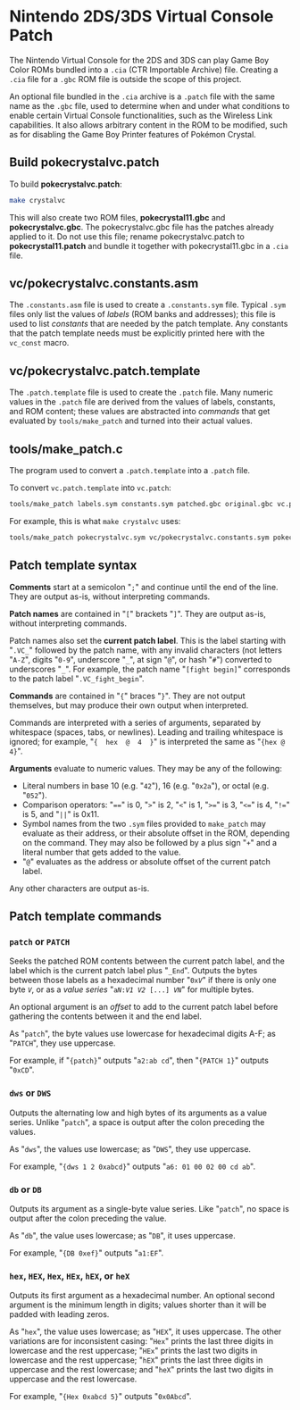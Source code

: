 # Nintendo 2DS/3DS Virtual Console Patch

The Nintendo Virtual Console for the 2DS and 3DS can play Game Boy Color ROMs bundled into a `.cia` (CTR Importable Archive) file. Creating a `.cia` file for a `.gbc` ROM file is outside the scope of this project.

An optional file bundled in the `.cia` archive is a `.patch` file with the same name as the `.gbc` file, used to determine when and under what conditions to enable certain Virtual Console functionalities, such as the Wireless Link capabilities. It also allows arbitrary content in the ROM to be modified, such as for disabling the Game Boy Printer features of Pokémon Crystal.


## Build pokecrystalvc.patch

To build **pokecrystalvc.patch**:

```bash
make crystalvc
```

This will also create two ROM files, **pokecrystal11.gbc** and **pokecrystalvc.gbc**. The pokecrystalvc.gbc file has the patches already applied to it. Do not use this file; rename pokecrystalvc.patch to **pokecrystal11.patch** and bundle it together with pokecrystal11.gbc in a `.cia` file.


## vc/pokecrystalvc.constants.asm

The `.constants.asm` file is used to create a `.constants.sym` file. Typical `.sym` files only list the values of *labels* (ROM banks and addresses); this file is used to list *constants* that are needed by the patch template. Any constants that the patch template needs must be explicitly printed here with the `vc_const` macro.


## vc/pokecrystalvc.patch.template

The `.patch.template` file is used to create the `.patch` file. Many numeric values in the `.patch` file are derived from the values of labels, constants, and ROM content; these values are abstracted into *commands* that get evaluated by `tools/make_patch` and turned into their actual values.


## tools/make_patch.c

The program used to convert a `.patch.template` into a `.patch` file.

To convert `vc.patch.template` into `vc.patch`:

```bash
tools/make_patch labels.sym constants.sym patched.gbc original.gbc vc.patch.template vc.patch
```

For example, this is what `make crystalvc` uses:

```bash
tools/make_patch pokecrystalvc.sym vc/pokecrystalvc.constants.sym pokecrystalvc.gbc pokecrystal11.gbc vc/pokecrystalvc.patch.template pokecrystalvc.patch
```


## Patch template syntax

**Comments** start at a semicolon "`;`" and continue until the end of the line. They are output as-is, without interpreting commands.

**Patch names** are contained in "`[`" brackets "`]`". They are output as-is, without interpreting commands.

Patch names also set the **current patch label**. This is the label starting with "`.VC_`" followed by the patch name, with any invalid characters (not letters "`A-Z`", digits "`0-9`", underscore "`_`", at sign "`@`", or hash "`#`") converted to underscores "`_`". For example, the patch name "`[fight begin]`" corresponds to the patch label "`.VC_fight_begin`".

**Commands** are contained in "`{`" braces "`}`". They are not output themselves, but may produce their own output when interpreted.

Commands are interpreted with a series of arguments, separated by whitespace (spaces, tabs, or newlines). Leading and trailing whitespace is ignored; for example, "`{  hex  @  4  }`" is interpreted the same as "`{hex @ 4}`".

**Arguments** evaluate to numeric values. They may be any of the following:

- Literal numbers in base 10 (e.g. "`42`"), 16 (e.g. "`0x2a`"), or octal (e.g. "`052`").
- Comparison operators: "`==`" is 0, "`>`" is 2, "`<`" is 1, "`>=`" is 3, "`<=`" is 4, "`!=`" is 5, and "`||`" is 0x11.
- Symbol names from the two `.sym` files provided to `make_patch` may evaluate as their address, or their absolute offset in the ROM, depending on the command. They may also be followed by a plus sign "`+`" and a literal number that gets added to the value.
- "`@`" evaluates as the address or absolute offset of the current patch label.

Any other characters are output as-is.


## Patch template commands

### `patch` or `PATCH`

Seeks the patched ROM contents between the current patch label, and the label which is the current patch label plus "`_End`". Outputs the bytes between those labels as a hexadecimal number "<code>0x<i>V</i></code>" if there is only one byte <code><i>V</i></code>, or as a *value series* "<code>a<i>N</i>:<i>V1</i> <i>V2</i> [...] <i>VN</i></code>" for multiple bytes.

An optional argument is an *offset* to add to the current patch label before gathering the contents between it and the end label.

As "`patch`", the byte values use lowercase for hexadecimal digits A-F; as "`PATCH`", they use uppercase.

For example, if "`{patch}`" outputs "`a2:ab cd`", then "`{PATCH 1}`" outputs "`0xCD`".


### `dws` or `DWS`

Outputs the alternating low and high bytes of its arguments as a value series. Unlike "`patch`", a space is output after the colon preceding the values.

As "`dws`", the values use lowercase; as "`DWS`", they use uppercase.

For example, "`{dws 1 2 0xabcd}`" outputs "`a6: 01 00 02 00 cd ab`".


### `db` or `DB`

Outputs its argument as a single-byte value series. Like "`patch`", no space is output after the colon preceding the value.

As "`db`", the value uses lowercase; as "`DB`", it uses uppercase.

For example, "`{DB 0xef}`" outputs "`a1:EF`".


### `hex`, `HEX`, `Hex`, `HEx`, `hEX`, or `heX`

Outputs its first argument as a hexadecimal number. An optional second argument is the minimum length in digits; values shorter than it will be padded with leading zeros.

As "`hex`", the value uses lowercase; as "`HEX`", it uses uppercase. The other variations are for inconsistent casing: "`Hex`" prints the last three digits in lowercase and the rest uppercase; "`HEx`" prints the last two digits in lowercase and the rest uppercase; "`hEX`" prints the last three digits in uppercase and the rest lowercase; and "`heX`" prints the last two digits in uppercase and the rest lowercase.

For example, "`{Hex 0xabcd 5}`" outputs "`0x0Abcd`".
